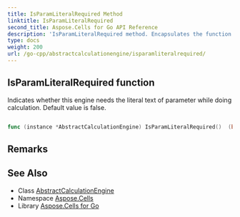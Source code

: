 ```yaml
---
title: IsParamLiteralRequired Method 
linktitle: IsParamLiteralRequired
second_title: Aspose.Cells for Go API Reference
description: 'IsParamLiteralRequired method. Encapsulates the function that represents isparamliteralrequired in Go.'
type: docs
weight: 200
url: /go-cpp/abstractcalculationengine/isparamliteralrequired/
---
```


## IsParamLiteralRequired function

Indicates whether this engine needs the literal text of parameter while doing calculation. Default value is false.

```go

func (instance *AbstractCalculationEngine) IsParamLiteralRequired()  (bool,  error) 

```

## Remarks


## See Also

* Class [AbstractCalculationEngine](../)
* Namespace [Aspose.Cells](../../)
* Library [Aspose.Cells for Go](../../../)
